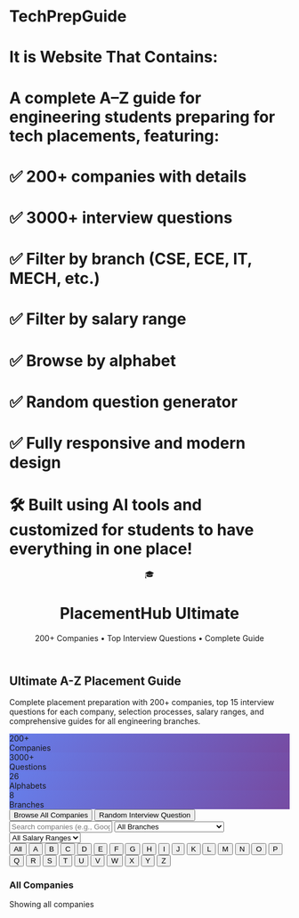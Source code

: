 # TechPrepGuide
# It is Website That Contains:
# A complete A–Z guide for engineering students preparing for tech placements, featuring:
# ✅ 200+ companies with details
# ✅ 3000+ interview questions
# ✅ Filter by branch (CSE, ECE, IT, MECH, etc.)
# ✅ Filter by salary range
# ✅ Browse by alphabet
# ✅ Random question generator
# ✅ Fully responsive and modern design

# 🛠️ Built using AI tools and customized for students to have everything in one place!

 <!DOCTYPE html>
 <html lang="en">
 <head>
 <meta charset="UTF-8">
 <meta name="viewport" content="width=device-width, initial-scale=1.0">
 <title>Ultimate Engineering Placement Hub - 200+ Companies A-Z</title>
 <script src="https://cdn.tailwindcss.com"></script>
 <style>
 .company-card {
 transition: all 0.3s ease;
 cursor: pointer;
 }
 .company-card:hover {
 transform: translateY(-4px);
 box-shadow: 0 10px 25px rgba(0,0,0,0.15);
 }
 .alphabet-btn.active {
 background-color: #3b82f6 !important;
 color: white !important;
 }
 .stats-card {
 background: linear-gradient(135deg, #667eea 0%, #764ba2 100%);
 }
 .modal {
 display: none;
 }
 .modal.active {
 display: flex;
 }
 .tab-content {
 display: none;
 }
 .tab-content.active {
 display: block;
}
 .tab-button.active {
 background-color: #3b82f6;
 color: white;
 border-bottom: 2px solid #3b82f6;
 }
 </style>
 </head>
 <body class="bg-gradient-to-br from-blue-50 to-indigo-100 min-h-screen">
 <!-- Header -->
 <header class="bg-white shadow-lg">
 <div class="container mx-auto px-6 py-4">
 <div class="flex items-center justify-between">
 <div class="flex items-center space-x-3">
 <div class="w-12 h-12 bg-gradient-to-r from-blue-600 to-purple-600 rounded-lg flex 
items-center justify-center">
 <span class="text-white font-bold text-xl">
 🎓
 </span>
 </div>
 <div>
 <h1 class="text-2xl font-bold text-gray-800">PlacementHub Ultimate</h1>
 <p class="text-sm text-gray-600">200+ Companies • Top Interview Questions • 
Complete Guide</p>
 </div>
 </div>
 </div>
 </div>
 </header>
 <!-- Hero Section -->
 <section class="py-16 px-6">
 <div class="container mx-auto text-center">
 <h2 class="text-4xl md:text-6xl font-bold text-gray-800 mb-6">
 Ultimate A-Z Placement Guide
 </h2>
 <p class="text-xl text-gray-600 mb-8 max-w-4xl mx-auto">
 Complete placement preparation with 200+ companies, top 15 interview questions for each 
company, 
selection processes, salary ranges, and comprehensive guides for all engineering 
branches.
 </p>
 <!-- Stats Cards -->
 <div class="grid grid-cols-2 md:grid-cols-4 gap-4 mb-8 max-w-4xl mx-auto">
 <div class="stats-card text-white p-4 rounded-lg">
 <div class="text-2xl font-bold">200+</div>
 <div class="text-sm opacity-90">Companies</div>
</div>
 <div class="stats-card text-white p-4 rounded-lg">
 <div class="text-2xl font-bold">3000+</div>
 <div class="text-sm opacity-90">Questions</div>
 </div>
 <div class="stats-card text-white p-4 rounded-lg">
 <div class="text-2xl font-bold">26</div>
 <div class="text-sm opacity-90">Alphabets</div>
 </div>
 <div class="stats-card text-white p-4 rounded-lg">
 <div class="text-2xl font-bold">8</div>
 <div class="text-sm opacity-90">Branches</div>
 </div>
 </div>
 <div class="flex flex-col sm:flex-row gap-4 justify-center">
 <button onclick="scrollToCompanies()" class="bg-blue-600 hover:bg-blue-700 text-white 
px-8 py-3 rounded-lg font-semibold transition-colors">
 Browse All Companies
 </button>
 <button onclick="showRandomQuestion()" class="bg-purple-600 hover:bg-purple-700 text
white px-8 py-3 rounded-lg font-semibold transition-colors">
 Random Interview Question
 </button>
 </div>
 </div>
 </section>
 <!-- Search Section -->
 <section class="px-6 mb-8">
 <div class="container mx-auto">
 <div class="bg-white rounded-xl shadow-lg p-6">
 <div class="grid grid-cols-1 md:grid-cols-3 gap-4">
 <input type="text" id="searchInput" placeholder="Search companies (e.g., Google, TCS, 
Microsoft...)" 
class="px-4 py-3 border border-gray-300 rounded-lg focus:outline-none focus:ring-2 
focus:ring-blue-500"
 oninput="filterCompanies()">
 <select id="branchFilter" class="px-4 py-3 border border-gray-300 rounded-lg 
focus:outline-none focus:ring-2 focus:ring-blue-500"
 onchange="filterCompanies()">
 <option value="">All Branches</option>
 <option value="CSE">Computer Science</option>
 <option value="ECE">Electronics & Communication</option>
 <option value="IT">Information Technology</option>
 <option value="MECH">Mechanical</option>
<option value="CIVIL">Civil</option>
 <option value="EEE">Electrical</option>
 <option value="CHEM">Chemical</option>
 <option value="AERO">Aerospace</option>
 </select>
 <select id="salaryFilter" class="px-4 py-3 border border-gray-300 rounded-lg 
focus:outline-none focus:ring-2 focus:ring-blue-500"
 onchange="filterCompanies()">
 <option value="">All Salary Ranges</option>
 <option value="0-5">₹0-5 LPA</option>
 <option value="5-10">₹5-10 LPA</option>
 <option value="10-20">₹10-20 LPA</option>
 <option value="20-50">₹20-50 LPA</option>
 <option value="50+">₹50+ LPA</option>
 </select>
 </div>
 </div>
 </div>
 </section>
 <!-- Alphabet Navigation -->
 <div class="sticky top-0 z-40 bg-white shadow-md py-4">
 <div class="container mx-auto px-6">
 <div class="flex flex-wrap justify-center gap-2">
 <button onclick="filterByAlphabet('all')" class="alphabet-btn bg-blue-600 text-white px-3 py
2 rounded font-medium text-sm hover:bg-blue-700">All</button>
 <button onclick="filterByAlphabet('A')" class="alphabet-btn bg-gray-200 text-gray-700 px-3 
py-2 rounded font-medium text-sm hover:bg-gray-300">A</button>
 <button onclick="filterByAlphabet('B')" class="alphabet-btn bg-gray-200 text-gray-700 px-3 
py-2 rounded font-medium text-sm hover:bg-gray-300">B</button>
 <button onclick="filterByAlphabet('C')" class="alphabet-btn bg-gray-200 text-gray-700 px-3 
py-2 rounded font-medium text-sm hover:bg-gray-300">C</button>
 <button onclick="filterByAlphabet('D')" class="alphabet-btn bg-gray-200 text-gray-700 px-3 
py-2 rounded font-medium text-sm hover:bg-gray-300">D</button>
 <button onclick="filterByAlphabet('E')" class="alphabet-btn bg-gray-200 text-gray-700 px-3 
py-2 rounded font-medium text-sm hover:bg-gray-300">E</button>
 <button onclick="filterByAlphabet('F')" class="alphabet-btn bg-gray-200 text-gray-700 px-3 
py-2 rounded font-medium text-sm hover:bg-gray-300">F</button>
 <button onclick="filterByAlphabet('G')" class="alphabet-btn bg-gray-200 text-gray-700 px-3 
py-2 rounded font-medium text-sm hover:bg-gray-300">G</button>
 <button onclick="filterByAlphabet('H')" class="alphabet-btn bg-gray-200 text-gray-700 px-3 
py-2 rounded font-medium text-sm hover:bg-gray-300">H</button>
 <button onclick="filterByAlphabet('I')" class="alphabet-btn bg-gray-200 text-gray-700 px-3 
py-2 rounded font-medium text-sm hover:bg-gray-300">I</button>
 <button onclick="filterByAlphabet('J')" class="alphabet-btn bg-gray-200 text-gray-700 px-3 
py-2 rounded font-medium text-sm hover:bg-gray-300">J</button>
<button onclick="filterByAlphabet('K')" class="alphabet-btn bg-gray-200 text-gray-700 px-3 
py-2 rounded font-medium text-sm hover:bg-gray-300">K</button>
 <button onclick="filterByAlphabet('L')" class="alphabet-btn bg-gray-200 text-gray-700 px-3 
py-2 rounded font-medium text-sm hover:bg-gray-300">L</button>
 <button onclick="filterByAlphabet('M')" class="alphabet-btn bg-gray-200 text-gray-700 px-3 
py-2 rounded font-medium text-sm hover:bg-gray-300">M</button>
 <button onclick="filterByAlphabet('N')" class="alphabet-btn bg-gray-200 text-gray-700 px-3 
py-2 rounded font-medium text-sm hover:bg-gray-300">N</button>
 <button onclick="filterByAlphabet('O')" class="alphabet-btn bg-gray-200 text-gray-700 px-3 
py-2 rounded font-medium text-sm hover:bg-gray-300">O</button>
 <button onclick="filterByAlphabet('P')" class="alphabet-btn bg-gray-200 text-gray-700 px-3 
py-2 rounded font-medium text-sm hover:bg-gray-300">P</button>
 <button onclick="filterByAlphabet('Q')" class="alphabet-btn bg-gray-200 text-gray-700 px-3 
py-2 rounded font-medium text-sm hover:bg-gray-300">Q</button>
 <button onclick="filterByAlphabet('R')" class="alphabet-btn bg-gray-200 text-gray-700 px-3 
py-2 rounded font-medium text-sm hover:bg-gray-300">R</button>
 <button onclick="filterByAlphabet('S')" class="alphabet-btn bg-gray-200 text-gray-700 px-3 
py-2 rounded font-medium text-sm hover:bg-gray-300">S</button>
 <button onclick="filterByAlphabet('T')" class="alphabet-btn bg-gray-200 text-gray-700 px-3 
py-2 rounded font-medium text-sm hover:bg-gray-300">T</button>
 <button onclick="filterByAlphabet('U')" class="alphabet-btn bg-gray-200 text-gray-700 px-3 
py-2 rounded font-medium text-sm hover:bg-gray-300">U</button>
 <button onclick="filterByAlphabet('V')" class="alphabet-btn bg-gray-200 text-gray-700 px-3 
py-2 rounded font-medium text-sm hover:bg-gray-300">V</button>
 <button onclick="filterByAlphabet('W')" class="alphabet-btn bg-gray-200 text-gray-700 px-3 
py-2 rounded font-medium text-sm hover:bg-gray-300">W</button>
 <button onclick="filterByAlphabet('X')" class="alphabet-btn bg-gray-200 text-gray-700 px-3 
py-2 rounded font-medium text-sm hover:bg-gray-300">X</button>
 <button onclick="filterByAlphabet('Y')" class="alphabet-btn bg-gray-200 text-gray-700 px-3 
py-2 rounded font-medium text-sm hover:bg-gray-300">Y</button>
 <button onclick="filterByAlphabet('Z')" class="alphabet-btn bg-gray-200 text-gray-700 px-3 
py-2 rounded font-medium text-sm hover:bg-gray-300">Z</button>
 </div>
 </div>
 </div>
 <!-- Companies Grid -->
 <section id="companies" class="px-6 mb-16">
 <div class="container mx-auto">
 <div class="flex justify-between items-center mb-8">
 <h3 class="text-3xl font-bold text-gray-800">All Companies</h3>
 <div class="text-gray-600" id="companyCount">Showing all companies</div>
 </div>
 <div id="companiesGrid" class="grid grid-cols-1 md:grid-cols-2 lg:grid-cols-3 xl:grid-cols-4 
gap-6">
 <!-- Companies will be populated by JavaScript -->
</div>
 </div>
 </section>
 <!-- Company Detail Modal -->
 <div id="companyModal" class="modal fixed inset-0 bg-black bg-opacity-50 z-50 items-center 
justify-center p-4">
 <div class="bg-white rounded-xl max-w-6xl w-full max-h-[90vh] overflow-y-auto">
 <div class="p-6 border-b border-gray-200">
 <div class="flex justify-between items-center">
 <h2 id="modalCompanyName" class="text-2xl font-bold text-gray-800"></h2>
 <button onclick="closeModal()" class="text-gray-500 hover:text-gray-700 text
2xl">&times;</button>
 </div>
 </div>
 <!-- Tab Navigation -->
 <div class="border-b border-gray-200">
 <nav class="flex space-x-8 px-6 overflow-x-auto">
 <button class="tab-button active py-4 px-2 border-b-2 border-transparent font-medium 
text-sm whitespace-nowrap" onclick="showTab('overview')">Overview</button>
 <button class="tab-button py-4 px-2 border-b-2 border-transparent font-medium text-sm 
whitespace-nowrap" onclick="showTab('questions')">Top 15 Questions</button>
 <button class="tab-button py-4 px-2 border-b-2 border-transparent font-medium text-sm 
whitespace-nowrap" onclick="showTab('process')">Selection Process</button>
 <button class="tab-button py-4 px-2 border-b-2 border-transparent font-medium text-sm 
whitespace-nowrap" onclick="showTab('salary')">Salary & Benefits</button>
 </nav>
 </div>
 <!-- Tab Content -->
 <div class="p-6">
 <div id="overview" class="tab-content active">
 <div id="companyOverview"></div>
 </div>
 <div id="questions" class="tab-content">
 <div id="companyQuestions"></div>
 </div>
 <div id="process" class="tab-content">
 <div id="companyProcess"></div>
 </div>
 <div id="salary" class="tab-content">
 <div id="companySalary"></div>
</div>
 </div>
 </div>
 </div>
 <!-- Random Question Modal -->
 <div id="randomQuestionModal" class="modal fixed inset-0 bg-black bg-opacity-50 z-50 items
center justify-center p-4">
 <div class="bg-white rounded-xl max-w-2xl w-full">
 <div class="p-6 border-b border-gray-200">
 <div class="flex justify-between items-center">
 <h2 class="text-2xl font-bold text-gray-800">Random Interview Question</h2>
 <button onclick="closeRandomModal()" class="text-gray-500 hover:text-gray-700 text
2xl">&times;</button>
 </div>
 </div>
 <div class="p-6">
 <div id="randomQuestionContent" class="text-center">
 <div class="text-lg font-semibold text-blue-600 mb-4" id="randomCompanyName"></div>
 <div class="text-xl text-gray-800 mb-6" id="randomQuestion"></div>
 <button onclick="showRandomQuestion()" class="bg-blue-600 hover:bg-blue-700 text
white px-6 py-2 rounded-lg">
 Get Another Question
 </button>
 </div>
 </div>
 </div>
 </div>
 <script>
 // Complete company database with all your requested companies
 const companies = [
 // A Companies
 { name: "Accenture", logo: "
 🏢
 ", salary: "₹4-12 LPA", branches: ["CSE", "IT", "ECE", "MECH"], 
category: "consulting", 
description: "Global professional services company", 
questions: ["Tell me about yourself", "Why Accenture?", "OOP concepts", "SDLC phases", 
"Database design", "Cloud computing", "Agile methodology", "Problem-solving approach", "Team 
collaboration", "Client handling", "Technical challenges", "Career goals", "Strengths/weaknesses", 
"Learning new tech", "Industry trends"] },
 { name: "Adobe", logo: "
 🎨
 ", salary: "₹15-45 LPA", branches: ["CSE", "IT", "ECE"], category: 
"product",
 description: "Creative software and digital marketing solutions",
 questions: ["Design Photoshop architecture", "Image compression algorithms", "Memory 
management", "Graphics data structures", "Performance optimization", "Collaborative editing", 
"Raster vs vector", "Undo/redo implementation", "UX design approach", "Large file processing", 
"Color theory", "Plugin architecture", "Real-time collaboration", "Cross-platform challenges", 
"Accessibility features"] },
 { name: "ADP", logo: "
 💼
 ", salary: "₹6-18 LPA", branches: ["CSE", "IT", "ECE"], category: 
"service",
 description: "HR management software and services",
 questions: ["Payroll systems", "HR system design", "Data privacy", "Compliance 
requirements", "Microservices", "Multi-tenant architecture", "Employee data security", "System 
reliability", "API design", "Time zone handling", "Cloud platforms", "Database optimization", "Audit 
trails", "Access control", "HR technology trends"] },
 { name: "Amdocs", logo: "
 📡
 ", salary: "₹5-15 LPA", branches: ["CSE", "IT", "ECE"], category: 
"service",
 description: "Telecom software and services",
 questions: ["Telecom billing", "Customer management", "OSS/BSS systems", "Real-time 
charging", "Network inventory", "Fraud detection", "Telecom analytics", "System scalability", "Telecom 
protocols", "Service orchestration", "Cloud-native apps", "Legacy integration", "Real-time processing", 
"Customer experience", "Digital transformation"] },
 { name: "AMD", logo: "
 🔴
 ", salary: "₹12-35 LPA", branches: ["ECE", "EEE", "CSE"], category: 
"core",
 description: "Semiconductor and processor company",
 questions: ["CPU/GPU architecture", "Performance optimization", "Semiconductor 
manufacturing", "VLSI design", "Parallel computing", "Cache hierarchies", "AI chip design", "Thermal 
management", "Computer architecture", "Memory controllers", "HDL languages", "Performance 
analysis", "Instruction set design", "Hardware-software optimization", "Processor trends"] },
 { name: "Amazon", logo: "
 📦
 ", salary: "₹10-35 LPA", branches: ["CSE", "IT", "ECE"], category: 
"product",
 description: "E-commerce and cloud computing giant",
 questions: ["Two Sum problem", "Recommendation system", "Leadership principles", 
"Distributed cache", "LRU cache implementation", "Order processing system", "Difficult decisions", 
"Search optimization", "CAP theorem", "Inventory management", "Distributed systems failure", "Merge 
sort", "Video streaming", "Fraud detection", "System monitoring"] },
 { name: "Ashok Leyland", logo: "
 🚛
 ", salary: "₹4-12 LPA", branches: ["MECH", "EEE", "ECE"], 
category: "automotive",
 description: "Commercial vehicle manufacturer",
 questions: ["Engine design", "Vehicle dynamics", "Electric vehicles", "Safety standards", 
"Supply chain", "Predictive maintenance", "Commercial vehicle design", "Fuel efficiency", "Automotive 
electronics", "Quality control", "CAD software", "Cost optimization", "Sustainability", "IoT in vehicles", 
"Autonomous vehicles"] },
 { name: "Atos", logo: "
 🔷
 ", salary: "₹5-14 LPA", branches: ["CSE", "IT", "ECE"], category: 
"consulting",
description: "IT services and consulting",
 questions: ["Digital transformation", "Cloud migration", "Cybersecurity", "System integration", 
"DevOps/CI-CD", "Data analytics", "Legacy modernization", "Compliance", "Project management", 
"Stakeholder management", "Enterprise architecture", "Performance optimization", "Change 
management", "AI solutions", "Enterprise trends"] },
 { name: "Atlassian", logo: "
 🔵
 ", salary: "₹12-40 LPA", branches: ["CSE", "IT", "ECE"], category: 
"product",
 description: "Developer and collaboration tools",
 questions: ["Jira system design", "Real-time collaboration", "Developer tools", "Scalability", 
"Code repositories", "Search functionality", "Plugin architecture", "Data consistency", "Notification 
system", "Access control", "API design", "Data migration", "File attachments", "Audit logging", "Cross
platform apps"] },
 { name: "ABB", logo: "
 ⚡
 ", salary: "₹6-20 LPA", branches: ["EEE", "ECE", "MECH"], category: 
"core",
 description: "Power and automation technology",
 questions: ["Power systems", "Industrial automation", "Robotics", "Motor drives", "Smart 
grids", "Predictive maintenance", "Power transmission", "Electrical safety", "PLC programming", 
"Energy efficiency", "Industrial protocols", "Thermal management", "Power quality", "IoT automation", 
"Electrification trends"] },
 // B Companies
 { name: "Bosch", logo: "
 ⚙
 ", salary: "₹6-18 LPA", branches: ["MECH", "ECE", "EEE", "CSE"], 
category: "core",
 description: "Engineering and technology company",
 questions: ["Automotive systems", "Embedded control", "Industry 4.0", "Sensor technology", 
"Safety systems", "Predictive maintenance", "Electric vehicles", "Manufacturing quality", "Control 
systems", "Production efficiency", "CAD simulation", "Engineering problem-solving", "Sustainability", 
"Team collaboration", "Automotive trends"] },
 { name: "BEL", logo: "
 🛡
 ", salary: "₹5-15 LPA", branches: ["ECE", "EEE", "CSE"], category: 
"core",
 description: "Defense electronics company",
 questions: ["Radar systems", "Electronic warfare", "Defense communication", "Embedded 
systems", "Satellite communication", "Secure protocols", "Aerospace electronics", "System reliability", 
"Microwave/RF", "EMC", "Real-time OS", "Defense testing", "Cybersecurity", "Fault tolerance", 
"Defense technology"] },
 { name: "BHEL", logo: "
 ⚡
 ", salary: "₹6-18 LPA", branches: ["MECH", "EEE", "ECE"], category: 
"core",
 description: "Heavy electrical equipment",
 questions: ["Power plant engineering", "Steam turbines", "Power transmission", "Boiler 
design", "Renewable energy", "Condition monitoring", "Heavy equipment", "Power system quality", 
"Control systems", "Plant efficiency", "Project management", "Environmental compliance", 
"Maintenance strategies", "Equipment testing", "Clean energy"] },
{ name: "Broadcom", logo: "
 📡
 ", salary: "₹15-40 LPA", branches: ["ECE", "EEE", "CSE"], 
category: "core",
 description: "Semiconductor solutions",
 questions: ["Semiconductor physics", "RF circuits", "Wireless protocols", "Analog IC design", 
"SoC architecture", "Power optimization", "High-speed design", "Signal integrity", "Networking tech", 
"Error correction", "FPGA/ASIC", "Design verification", "Thermal management", "EMI issues", "5G 
technology"] },
 { name: "Byju's", logo: "
 📚
 ", salary: "₹6-25 LPA", branches: ["CSE", "IT", "ECE"], category: 
"startup",
 description: "Educational technology platform",
 questions: ["Learning platform design", "Adaptive algorithms", "Video streaming", "User 
engagement", "Personalized recommendations", "Real-time collaboration", "Mobile app 
development", "Content security", "Assessment systems", "Offline sync", "Gamification", "App 
optimization", "Live classes", "Parental controls", "EdTech trends"] },
 { name: "BPCL", logo: "
 ⛽
 ", salary: "₹8-20 LPA", branches: ["CHEM", "MECH", "EEE"], 
category: "core",
 description: "Oil and gas company",
 questions: ["Refinery processes", "Petrochemical engineering", "Process optimization", 
"Safety systems", "Environmental compliance", "Quality control", "Pipeline systems", "Energy 
efficiency", "Automation", "Maintenance planning", "Process control", "Chemical reactions", 
"Distillation", "Catalysis", "Green energy"] },
 // C Companies
 { name: "Capgemini", logo: "
 💼
 ", salary: "₹4-12 LPA", branches: ["CSE", "IT", "ECE", "MECH"], 
category: "consulting",
 description: "Digital transformation consulting",
 questions: ["Digital transformation", "Client requirements", "Agile methodology", "Software 
quality", "Cloud computing", "Client situations", "Software engineering", "Database design", "Web 
technologies", "Enterprise security", "DevOps practices", "Project delivery", "Team collaboration", 
"Technology adaptation", "Industry trends"] },
 { name: "Cisco", logo: "
 🌐
 ", salary: "₹8-25 LPA", branches: ["CSE", "IT", "ECE"], category: 
"product",
 description: "Networking hardware and software",
 questions: ["Networking protocols", "Network architecture", "Routing/switching", "Network 
security", "Software-defined networking", "Network troubleshooting", "Cloud networking", 
"Performance optimization", "Wireless networking", "Network monitoring", "Network automation", 
"Scalability", "Quality of Service", "Remote access", "Networking trends"] },
 { name: "Cognizant", logo: "
 🔷
 ", salary: "₹4-10 LPA", branches: ["CSE", "IT", "ECE"], category: 
"service",
 description: "IT services and consulting",
 questions: ["OOP concepts", "Database design", "Testing methodologies", "Requirements 
gathering", "Web services", "Data migration", "Agile development", "Code quality", "Cloud platforms", 
"Performance optimization", "Version control", "Debugging", "Documentation", "Technology learning", 
"Digital transformation"] },
 { name: "CGI", logo: "
 🏢
 ", salary: "₹5-15 LPA", branches: ["CSE", "IT", "ECE"], category: 
"consulting",
 description: "IT and business consulting",
 questions: ["Business consulting", "IT strategy", "System integration", "Digital solutions", 
"Project management", "Client engagement", "Technology architecture", "Process improvement", 
"Change management", "Quality assurance", "Risk management", "Stakeholder communication", 
"Solution design", "Innovation", "Consulting trends"] },
 { name: "Citrix", logo: "
 ☁
 ", salary: "₹8-22 LPA", branches: ["CSE", "IT", "ECE"], category: 
"product",
 description: "Cloud computing and virtualization",
 questions: ["Virtualization technology", "Cloud architecture", "Remote access", "Application 
delivery", "Network security", "Performance monitoring", "Desktop virtualization", "Cloud migration", 
"System optimization", "User experience", "Infrastructure management", "Scalability", "Disaster 
recovery", "Automation", "Cloud trends"] },
 // D Companies
 { name: "Deloitte", logo: "
 🏛
 ", salary: "₹6-18 LPA", branches: ["CSE", "IT", "ECE", "MECH"], 
category: "consulting",
 description: "Professional services and consulting",
 questions: ["Business analysis", "Consulting scenarios", "Digital transformation", "Data 
analytics", "Change management", "Technology solutions", "Project management", "Stakeholder 
alignment", "Enterprise architecture", "Risk assessment", "Client communication", "Multiple priorities", 
"Ethics", "Client relationships", "Business trends"] },
 { name: "Dell", logo: "
 💻
 ", salary: "₹6-20 LPA", branches: ["CSE", "IT", "ECE", "MECH"], 
category: "product",
 description: "Computer technology company",
 questions: ["Hardware architecture", "System performance", "Supply chain", "Quality 
assurance", "Enterprise solutions", "Cloud infrastructure", "Technology distribution", "Cybersecurity", 
"Data center tech", "Customer support", "Virtualization", "Cost optimization", "Sustainability", "IoT 
solutions", "Edge computing"] },
 { name: "DE Shaw", logo: "
 📈
 ", salary: "₹25-80 LPA", branches: ["CSE", "IT", "ECE"], category: 
"finance",
 description: "Quantitative hedge fund",
 questions: ["Algorithmic trading", "Quantitative analysis", "Risk management", "Market 
microstructure", "Statistical modeling", "High-frequency trading", "Portfolio optimization", "Derivatives 
pricing", "Machine learning", "Data structures", "System latency", "Financial mathematics", 
"Backtesting", "Market data", "Quantitative research"] },
 { name: "Directi", logo: "
 🌐
 ", salary: "₹8-25 LPA", branches: ["CSE", "IT", "ECE"], category: 
"product",
 description: "Internet and technology products",
 questions: ["Web technologies", "Scalable systems", "Database optimization", "API design", 
"System architecture", "Performance tuning", "Cloud computing", "Security", "User experience", 
"Product development", "Agile methodology", "Code quality", "Testing", "Innovation", "Tech trends"] },
 { name: "Dr. Reddy's", logo: "
 💊
 ", salary: "₹5-15 LPA", branches: ["CHEM", "MECH", "EEE"], 
category: "pharma",
 description: "Pharmaceutical company",
 questions: ["Drug development", "Process chemistry", "Quality control", "Regulatory 
compliance", "Manufacturing processes", "Analytical methods", "Process optimization", "Good 
manufacturing practices", "Validation", "Documentation", "Safety protocols", "Environmental 
compliance", "Cost reduction", "Innovation", "Pharma trends"] },
 { name: "DRDO", logo: "
 🛡
 ", salary: "₹6-18 LPA", branches: ["ECE", "EEE", "MECH", "AERO"], 
category: "core",
 description: "Defense research organization",
 questions: ["Defense technology", "Research methodology", "System design", "Testing 
protocols", "Project management", "Innovation", "Technical documentation", "Quality assurance", 
"Safety standards", "Collaboration", "Problem-solving", "Technology transfer", "Strategic thinking", 
"Leadership", "Defense trends"] },
 // E Companies
 { name: "Ericsson", logo: "
 📡
 ", salary: "₹8-22 LPA", branches: ["ECE", "EEE", "CSE"], 
category: "core",
 description: "Telecommunications equipment",
 questions: ["5G technology", "Network architecture", "Network virtualization", "Wireless 
communication", "Software-defined networking", "Network optimization", "IoT deployment", "Network 
security", "Signal processing", "Edge computing", "Telecom protocols", "Network planning", "Quality of 
service", "Network maintenance", "Telecom trends"] },
 { name: "Eaton", logo: "
 ⚡
 ", salary: "₹6-18 LPA", branches: ["EEE", "MECH", "ECE"], category: 
"core",
 description: "Power management company",
 questions: ["Power systems", "Electrical distribution", "Motor control", "Power quality", 
"Energy efficiency", "Industrial automation", "Power electronics", "Grid solutions", "Renewable 
integration", "Safety systems", "Maintenance", "System design", "Standards compliance", 
"Innovation", "Power trends"] },
 { name: "EPAM", logo: "
 💻
 ", salary: "₹8-25 LPA", branches: ["CSE", "IT", "ECE"], category: 
"service",
 description: "Software engineering services",
 questions: ["Software development", "Agile practices", "System architecture", "Code quality", 
"Testing strategies", "Client collaboration", "Technology stack", "Performance optimization", "DevOps", 
"Cloud solutions", "Database design", "API development", "Security", "Innovation", "Software trends"] 
},
// F Companies
 { name: "Facebook (Meta)", logo: "
 📘
 ", salary: "₹20-60 LPA", branches: ["CSE", "IT", "ECE"], 
category: "product",
 description: "Social media and technology",
 questions: ["News feed algorithm", "Distributed hash table", "Social platform architecture", 
"Billions of interactions", "Real-time messaging", "Friend suggestions", "Content moderation", 
"Privacy/security", "Photo/video storage", "Trending topics", "Notification system", "ML 
personalization", "Content delivery", "Live streaming", "Fake news detection"] },
 { name: "FactSet", logo: "
 📊
 ", salary: "₹8-25 LPA", branches: ["CSE", "IT", "ECE"], category: 
"finance",
 description: "Financial data and analytics",
 questions: ["Financial data systems", "Real-time analytics", "Portfolio management", "Market 
data processing", "Risk analytics", "Performance measurement", "Data visualization", "API design", 
"Database optimization", "System reliability", "Financial modeling", "Compliance", "User experience", 
"Innovation", "Fintech trends"] },
 { name: "Ford", logo: "
 🚗
 ", salary: "₹6-20 LPA", branches: ["MECH", "EEE", "ECE"], category: 
"automotive",
 description: "Automotive manufacturer",
 questions: ["Vehicle engineering", "Automotive systems", "Electric vehicles", "Autonomous 
driving", "Manufacturing processes", "Quality control", "Supply chain", "Safety systems", "Emissions 
control", "Cost optimization", "Innovation", "Sustainability", "Connected vehicles", "Mobility solutions", 
"Auto trends"] },
 { name: "Freshworks", logo: "
 🌱
 ", salary: "₹8-25 LPA", branches: ["CSE", "IT", "ECE"], 
category: "product",
 description: "Customer experience software",
 questions: ["CRM system design", "Real-time messaging", "SaaS applications", "Multi
tenancy", "Email automation", "Support ticketing", "Scalable web apps", "Data security", 
"Analytics/reporting", "Third-party APIs", "Microservices", "Database optimization", "Authentication", 
"Real-time notifications", "Customer experience trends"] },
 { name: "Flipkart", logo: "
 🛒
 ", salary: "₹8-30 LPA", branches: ["CSE", "IT", "ECE"], category: 
"product",
 description: "E-commerce platform",
 questions: ["Product catalog", "Concurrent users", "Recommendation system", "Data 
consistency", "Inventory management", "Search functionality", "Payment processing", "Cart recovery", 
"Order tracking", "Fraud detection", "A/B testing", "Database queries", "Notifications", "Traffic spikes", 
"Microservices"] },
 // G Companies
 { name: "Google", logo: "
 🔍
 ", salary: "₹15-45 LPA", branches: ["CSE", "IT", "ECE"], category: 
"product",
 description: "Search and cloud computing",
questions: ["Search indexing", "LRU cache", "YouTube streaming", "PageRank algorithm", 
"Distributed storage", "Billions of queries", "Autocomplete", "Maps routing", "Click fraud", "Drive 
storage", "Collaborative editing", "Data consistency", "Web crawler", "Spam detection", "ML model 
serving"] },
 { name: "Goldman Sachs", logo: "
 🏦
 ", salary: "₹15-50 LPA", branches: ["CSE", "IT", "ECE"], 
category: "finance",
 description: "Investment banking",
 questions: ["Trading systems", "High-frequency trading", "Risk management", "Real-time 
data", "Algorithmic trading", "Fraud detection", "Regulatory compliance", "Low-latency systems", 
"Derivatives systems", "Portfolio management", "Distributed systems", "Investment analytics", 
"Financial security", "Disaster recovery", "Fintech trends"] },
 { name: "GE", logo: "
 ⚡
 ", salary: "₹6-20 LPA", branches: ["EEE", "MECH", "ECE"], category: 
"core",
 description: "Industrial conglomerate",
 questions: ["Industrial systems", "Power generation", "Aviation technology", "Healthcare 
equipment", "Digital industrial", "Predictive analytics", "IoT solutions", "Manufacturing", "Quality 
systems", "Safety protocols", "Innovation", "Sustainability", "Digital transformation", "Operational 
excellence", "Industrial trends"] },
 { name: "Godrej", logo: "
 🏢
 ", salary: "₹5-15 LPA", branches: ["MECH", "CHEM", "EEE"], 
category: "core",
 description: "Consumer goods and industrial",
 questions: ["Manufacturing processes", "Product development", "Quality control", "Supply 
chain", "Process optimization", "Safety systems", "Environmental compliance", "Cost management", 
"Innovation", "Sustainability", "Automation", "Maintenance", "Project management", "Team 
leadership", "Industry trends"] },
 // H Companies
 { name: "HCL Technologies", logo: "
 💻
 ", salary: "₹3.5-8 LPA", branches: ["CSE", "IT", "ECE"], 
category: "service",
 description: "IT services company",
 questions: ["SDLC phases", "Database design", "OOP concepts", "Software testing", "Web 
services", "Version control", "Agile development", "Debugging", "Cloud platforms", "Performance 
optimization", "Front-end tech", "Client communication", "Documentation", "Technology learning", 
"Digital transformation"] },
 { name: "HP", logo: "
 🖨
 ", salary: "₹5-18 LPA", branches: ["CSE", "IT", "ECE", "MECH"], 
category: "product",
 description: "Technology company",
 questions: ["Hardware design", "System architecture", "Manufacturing", "Quality assurance", 
"Supply chain", "Product development", "Customer support", "Technology innovation", "Cost 
optimization", "Sustainability", "Global operations", "Market analysis", "Competitive strategy", "Digital 
transformation", "Tech trends"] },
{ name: "Honeywell", logo: "
 🏭
 ", salary: "₹6-20 LPA", branches: ["EEE", "MECH", "ECE"], 
category: "core",
 description: "Industrial technology",
 questions: ["Industrial automation", "Control systems", "Safety systems", "Process 
optimization", "IoT solutions", "Building automation", "Aerospace systems", "Manufacturing", "Quality 
control", "Predictive maintenance", "System integration", "Standards compliance", "Innovation", 
"Sustainability", "Industrial trends"] },
 { name: "HSBC", logo: "
 🏦
 ", salary: "₹8-25 LPA", branches: ["CSE", "IT", "ECE"], category: 
"finance",
 description: "Banking and financial services",
 questions: ["Banking systems", "Financial technology", "Risk management", "Regulatory 
compliance", "Digital banking", "Payment systems", "Data security", "Customer experience", 
"Analytics", "Cloud computing", "API development", "System integration", "Innovation", "Fintech", 
"Banking trends"] },
 // I Companies
 { name: "IBM", logo: "
 🔵
 ", salary: "₹6-20 LPA", branches: ["CSE", "IT", "ECE"], category: 
"product",
 description: "Technology and consulting",
 questions: ["Watson AI", "Cloud platform", "Blockchain", "Enterprise software", "Hybrid 
cloud", "Machine learning", "Legacy modernization", "Enterprise security", "Database systems", 
"Distributed computing", "DevOps", "Client consulting", "Data analytics", "Large-scale processing", 
"Quantum computing"] },
 { name: "Infosys", logo: "
 🔷
 ", salary: "₹3.5-8 LPA", branches: ["CSE", "IT", "ECE"], category: 
"service",
 description: "IT services company",
 questions: ["Software engineering", "Web applications", "Database normalization", "Testing 
strategies", "Microservices", "Data security", "Project management", "Code quality", "Cloud 
technologies", "Performance optimization", "Agile methodologies", "Client communication", "CI/CD", 
"Digital transformation", "Technology trends"] },
 { name: "Intel", logo: "
 🔷
 ", salary: "₹10-30 LPA", branches: ["ECE", "EEE", "CSE"], category: 
"core",
 description: "Semiconductor company",
 questions: ["CPU architecture", "Processor optimization", "Semiconductor manufacturing", 
"VLSI design", "Parallel processing", "Memory hierarchy", "Chip design", "Power efficiency", 
"Computer architecture", "Cache optimization", "HDL languages", "Performance analysis", "Thermal 
management", "Hardware-software co-design", "Processor trends"] },
 { name: "InMobi", logo: "
 📱
 ", salary: "₹8-25 LPA", branches: ["CSE", "IT", "ECE"], category: 
"product",
 description: "Mobile advertising platform",
 questions: ["Mobile advertising", "Real-time bidding", "Data analytics", "Machine learning", 
"Scalable systems", "Mobile SDKs", "Performance optimization", "User targeting", "Ad serving", 
"Revenue optimization", "A/B testing", "Data processing", "Mobile trends", "Privacy compliance", 
"AdTech innovation"] },
 { name: "ISRO", logo: "
 🚀
 ", salary: "₹6-18 LPA", branches: ["AERO", "ECE", "MECH", "EEE"], 
category: "core",
 description: "Space research organization",
 questions: ["Satellite technology", "Space missions", "Rocket propulsion", "Orbital 
mechanics", "Space communication", "Navigation systems", "Remote sensing", "Mission planning", 
"System reliability", "Quality assurance", "Testing protocols", "Innovation", "Research methodology", 
"Project management", "Space trends"] },
 // J Companies
 { name: "Jio Platforms", logo: "
 📱
 ", salary: "₹6-20 LPA", branches: ["ECE", "EEE", "CSE"], 
category: "telecom",
 description: "Telecommunications company",
 questions: ["4G/5G networks", "Telecom billing", "Network optimization", "Wireless 
communication", "VoLTE", "Capacity planning", "Infrastructure deployment", "Network security", "Fiber 
optics", "IoT solutions", "Network monitoring", "Customer experience", "Quality of service", "Network 
troubleshooting", "Telecom trends"] },
 { name: "JP Morgan", logo: "
 🏛
 ", salary: "₹12-40 LPA", branches: ["CSE", "IT", "ECE"], 
category: "finance",
 description: "Investment banking",
 questions: ["Investment banking", "Risk management", "Financial derivatives", "High
frequency data", "Algorithmic trading", "Compliance reporting", "Payment systems", "Data security", 
"Credit risk", "Portfolio analytics", "Distributed computing", "Market data", "Disaster recovery", "AML 
systems", "Digital banking"] },
 { name: "Juniper", logo: "
 🌐
 ", salary: "₹8-25 LPA", branches: ["CSE", "IT", "ECE"], category: 
"product",
 description: "Networking equipment",
 questions: ["Network routing", "Switching technology", "Network security", "SDN", "Network 
protocols", "Performance optimization", "Cloud networking", "Network automation", "Quality of 
service", "Network monitoring", "Scalability", "Troubleshooting", "Innovation", "Network trends", 
"Enterprise networking"] },
 // K Companies
 { name: "KPIT", logo: "
 🚗
 ", salary: "₹4-15 LPA", branches: ["CSE", "IT", "ECE", "MECH"], 
category: "automotive",
 description: "Automotive technology",
 questions: ["Automotive software", "Embedded systems", "Connected vehicles", 
"Autonomous driving", "Electric vehicles", "Vehicle diagnostics", "Automotive testing", "Safety 
systems", "In-vehicle networking", "Software integration", "Automotive standards", "Innovation", 
"Quality assurance", "Automotive trends", "Mobility solutions"] },
 { name: "KPMG", logo: "
 🏢
 ", salary: "₹6-18 LPA", branches: ["CSE", "IT", "ECE"], category: 
"consulting",
 description: "Professional services",
 questions: ["Business consulting", "Digital transformation", "Process improvement", "Risk 
management", "Technology strategy", "Data analytics", "Change management", "Project 
management", "Client engagement", "Solution design", "Quality assurance", "Innovation", "Industry 
knowledge", "Leadership", "Consulting trends"] },
 // L Companies
 { name: "L&T", logo: "
 🏗
 ", salary: "₹5-15 LPA", branches: ["CIVIL", "MECH", "EEE", "ECE"], 
category: "core",
 description: "Engineering and construction",
 questions: ["Project management", "Structural design", "Heavy engineering", "Quality 
control", "Infrastructure development", "Safety management", "Project execution", "Cost optimization", 
"Power systems", "Manufacturing automation", "CAD software", "Environmental compliance", "Supply 
chain", "Digital transformation", "Smart infrastructure"] },
 { name: "LTI Mindtree", logo: "
 🌳
 ", salary: "₹4-12 LPA", branches: ["CSE", "IT", "ECE"], 
category: "service",
 description: "Digital solutions company",
 questions: ["Enterprise applications", "Digital transformation", "Cloud migration", "Data 
analytics", "Customer experience", "DevOps/CI-CD", "Legacy modernization", "Cybersecurity", 
"AI/automation", "Microservices", "Agile/lean", "Client engagement", "Quality assurance", "Multi
cloud", "Enterprise innovation"] },
 { name: "LinkedIn", logo: "
 💼
 ", salary: "₹15-45 LPA", branches: ["CSE", "IT", "ECE"], category: 
"product",
 description: "Professional networking platform",
 questions: ["Social networking", "Recommendation systems", "Data processing", "Search 
algorithms", "Real-time messaging", "Content delivery", "Machine learning", "A/B testing", "System 
scalability", "Data analytics", "User engagement", "Privacy/security", "Mobile optimization", 
"Innovation", "Professional networking trends"] },
 // M Companies
 { name: "Microsoft", logo: "
 🪟
 ", salary: "₹12-40 LPA", branches: ["CSE", "IT", "ECE"], category: 
"product",
 description: "Technology company",
 questions: ["Operating systems", "Cloud computing", "Distributed systems", "Software 
architecture", "Azure platform", "Machine learning", "Database systems", "Security", "DevOps", "API 
design", "Performance optimization", "System design", "Innovation", "User experience", "Technology 
trends"] },
 { name: "Mahindra", logo: "
 🚗
 ", salary: "₹5-18 LPA", branches: ["MECH", "EEE", "ECE"], 
category: "automotive",
 description: "Automotive and aerospace",
 questions: ["Vehicle engineering", "Manufacturing", "Electric vehicles", "Automotive systems", 
"Quality control", "Supply chain", "Cost optimization", "Safety systems", "Innovation", "Sustainability", 
"Process improvement", "Project management", "Technology integration", "Market analysis", 
"Automotive trends"] },
 { name: "Maruti Suzuki", logo: "
 🚙
 ", salary: "₹5-15 LPA", branches: ["MECH", "EEE", "ECE"], 
category: "automotive",
 description: "Automotive manufacturer",
 questions: ["Automotive manufacturing", "Production systems", "Quality management", 
"Supply chain", "Process optimization", "Safety protocols", "Cost reduction", "Innovation", "Lean 
manufacturing", "Automation", "Environmental compliance", "Continuous improvement", "Team 
management", "Problem-solving", "Auto industry trends"] },
 { name: "Mindtree", logo: "
 🌲
 ", salary: "₹4-12 LPA", branches: ["CSE", "IT", "ECE"], category: 
"service",
 description: "Digital transformation company",
 questions: ["Digital solutions", "Cloud services", "Data analytics", "Customer experience", 
"Agile delivery", "Technology consulting", "Innovation", "Quality engineering", "DevOps", 
"Automation", "Enterprise solutions", "Client collaboration", "Emerging technologies", "Digital 
strategy", "Transformation trends"] },
 { name: "Morgan Stanley", logo: "
 🏦
 ", salary: "₹15-50 LPA", branches: ["CSE", "IT", "ECE"], 
category: "finance",
 description: "Investment banking",
 questions: ["Financial systems", "Trading platforms", "Risk management", "Portfolio 
management", "Market data", "Algorithmic trading", "Regulatory compliance", "Data analytics", 
"System reliability", "Performance optimization", "Security", "Innovation", "Client solutions", 
"Technology strategy", "Financial trends"] },
 // N Companies
 { name: "NetApp", logo: "
 💾
 ", salary: "₹8-25 LPA", branches: ["CSE", "IT", "ECE"], category: 
"product",
 description: "Data management company",
 questions: ["Storage systems", "Data management", "Cloud storage", "Backup solutions", 
"Data protection", "Storage optimization", "Virtualization", "System performance", "Data analytics", 
"Hybrid cloud", "Storage architecture", "Disaster recovery", "Innovation", "Customer solutions", 
"Storage trends"] },
 { name: "Nokia", logo: "
 📱
 ", salary: "₹6-20 LPA", branches: ["ECE", "EEE", "CSE"], category: 
"core",
 description: "Telecommunications equipment",
 questions: ["5G technology", "Network infrastructure", "Wireless communication", "Network 
optimization", "Telecom protocols", "System design", "Performance analysis", "Innovation", "Quality 
assurance", "Customer solutions", "Technology trends", "Global markets", "Sustainability", "Digital 
transformation", "Telecom evolution"] },
 { name: "Nvidia", logo: "
 🎮
 ", salary: "₹15-45 LPA", branches: ["ECE", "EEE", "CSE"], category: 
"core",
description: "Graphics and AI computing",
 questions: ["GPU architecture", "Parallel computing", "AI/ML acceleration", "Graphics 
processing", "CUDA programming", "Deep learning", "Computer vision", "High-performance 
computing", "System optimization", "Hardware design", "Software development", "Innovation", 
"Performance analysis", "Emerging technologies", "AI trends"] },
 { name: "NTT Data", logo: "
 🌐
 ", salary: "₹5-15 LPA", branches: ["CSE", "IT", "ECE"], category: 
"service",
 description: "IT services company",
 questions: ["Enterprise solutions", "Digital transformation", "Cloud services", "System 
integration", "Application development", "Data analytics", "Cybersecurity", "Quality assurance", 
"Project management", "Client engagement", "Innovation", "Agile delivery", "Technology consulting", 
"Global delivery", "IT trends"] },
 // O Companies
 { name: "Oracle", logo: "
 🔴
 ", salary: "₹8-25 LPA", branches: ["CSE", "IT", "ECE"], category: 
"product",
 description: "Database and cloud computing",
 questions: ["Database systems", "Cloud computing", "Enterprise applications", "System 
architecture", "Performance tuning", "Data management", "Security", "Integration", "Scalability", 
"Innovation", "Customer solutions", "Technology strategy", "Digital transformation", "Emerging 
technologies", "Enterprise trends"] },
 { name: "Optum", logo: "
 🏥
 ", salary: "₹6-20 LPA", branches: ["CSE", "IT", "ECE"], category: 
"healthcare",
 description: "Healthcare technology",
 questions: ["Healthcare systems", "Data analytics", "Population health", "Clinical workflows", 
"Healthcare compliance", "System integration", "Innovation", "Quality improvement", "Patient 
experience", "Technology solutions", "Healthcare trends", "Digital health", "Interoperability", "Security", 
"Healthcare transformation"] },
 { name: "Ola", logo: "
 🚗
 ", salary: "₹6-25 LPA", branches: ["CSE", "IT", "ECE"], category: 
"startup",
 description: "Mobility and electric vehicles",
 questions: ["Ride-sharing platform", "Real-time matching", "Location services", "Payment 
systems", "Electric vehicles", "Fleet management", "Data analytics", "Machine learning", "Mobile 
applications", "Scalability", "User experience", "Innovation", "Sustainability", "Mobility solutions", 
"Transportation trends"] },
 { name: "ONGC", logo: "
 ⛽
 ", salary: "₹8-20 LPA", branches: ["MECH", "CHEM", "EEE", 
"CIVIL"], category: "core",
 description: "Oil and gas exploration",
 questions: ["Petroleum engineering", "Drilling technology", "Production systems", "Reservoir 
engineering", "Process optimization", "Safety systems", "Environmental compliance", "Project 
management", "Quality control", "Innovation", "Sustainability", "Cost optimization", "Technology 
integration", "Industry trends", "Energy transition"] },
// P Companies
 { name: "Paytm", logo: "
 💳
 ", salary: "₹6-25 LPA", branches: ["CSE", "IT", "ECE"], category: 
"fintech",
 description: "Digital payments platform",
 questions: ["Payment systems", "Digital wallet", "Financial services", "Security", "Fraud 
detection", "Scalability", "Mobile applications", "Data analytics", "Machine learning", "Compliance", 
"User experience", "Innovation", "Fintech trends", "Digital transformation", "Financial inclusion"] },
 { name: "PayPal", logo: "
 💰
 ", salary: "₹12-35 LPA", branches: ["CSE", "IT", "ECE"], category: 
"fintech",
 description: "Online payments system",
 questions: ["Payment processing", "Financial technology", "Security systems", "Fraud 
prevention", "Global payments", "Compliance", "Data analytics", "Machine learning", "System 
scalability", "User experience", "Innovation", "Risk management", "Digital payments", "Fintech 
evolution", "Financial services"] },
 { name: "Philips", logo: "
 💡
 ", salary: "₹6-20 LPA", branches: ["EEE", "ECE", "MECH"], 
category: "healthcare",
 description: "Healthcare technology",
 questions: ["Medical devices", "Healthcare technology", "Innovation", "Quality systems", 
"Regulatory compliance", "Patient safety", "System design", "Manufacturing", "Research & 
development", "Clinical applications", "Digital health", "Sustainability", "Global markets", "Healthcare 
trends", "Technology integration"] },
 { name: "Publicis Sapient", logo: "
 🎯
 ", salary: "₹6-20 LPA", branches: ["CSE", "IT", "ECE"], 
category: "consulting",
 description: "Digital transformation",
 questions: ["Digital transformation", "Customer experience", "Technology consulting", "Agile 
delivery", "Innovation", "Data analytics", "Cloud solutions", "Mobile applications", "E-commerce", 
"Digital strategy", "Client engagement", "Quality engineering", "Emerging technologies", "Digital 
trends", "Business transformation"] },
 // Q Companies
 { name: "Qualcomm", logo: "
 📱
 ", salary: "₹10-30 LPA", branches: ["ECE", "EEE", "CSE"], 
category: "core",
 description: "Wireless technology",
 questions: ["Wireless communication", "5G technology", "Semiconductor design", "Mobile 
processors", "RF systems", "Signal processing", "System architecture", "Performance optimization", 
"Innovation", "Standards development", "Quality assurance", "Technology trends", "Mobile evolution", 
"Connectivity solutions", "Emerging technologies"] },
 { name: "QuEST Global", logo: "
 🔬
 ", salary: "₹5-18 LPA", branches: ["MECH", "AERO", "EEE", 
"ECE"], category: "engineering",
 description: "Engineering services",
 questions: ["Product engineering", "Design services", "Manufacturing support", "Quality 
systems", "Innovation", "Technology solutions", "Project management", "Client collaboration", 
"Engineering processes", "Cost optimization", "Sustainability", "Digital transformation", "Industry 
expertise", "Global delivery", "Engineering trends"] },
 // R Companies
 { name: "Reliance", logo: "
 🏭
 ", salary: "₹6-20 LPA", branches: ["CHEM", "MECH", "EEE", 
"ECE"], category: "core",
 description: "Conglomerate company",
 questions: ["Petrochemicals", "Refinery operations", "Process engineering", "Safety 
systems", "Quality control", "Project management", "Innovation", "Sustainability", "Cost optimization", 
"Technology integration", "Manufacturing excellence", "Supply chain", "Environmental compliance", 
"Digital transformation", "Industry leadership"] },
 { name: "Razorpay", logo: "
 💎
 ", salary: "₹8-30 LPA", branches: ["CSE", "IT", "ECE"], category: 
"fintech",
 description: "Payment gateway",
 questions: ["Payment processing", "Fintech solutions", "API development", "Security 
systems", "Fraud detection", "Scalability", "Database design", "System architecture", "Performance 
optimization", "Compliance", "Innovation", "User experience", "Financial services", "Digital payments", 
"Fintech trends"] },
 { name: "Red Hat", logo: "
 🎩
 ", salary: "₹8-25 LPA", branches: ["CSE", "IT", "ECE"], category: 
"product",
 description: "Open source solutions",
 questions: ["Linux systems", "Open source", "Cloud computing", "Container technology", 
"DevOps", "System administration", "Automation", "Security", "Performance tuning", "Innovation", 
"Community collaboration", "Enterprise solutions", "Technology trends", "Digital transformation", 
"Open source evolution"] },
 // S Companies
 { name: "Samsung R&D", logo: "
 📱
 ", salary: "₹8-25 LPA", branches: ["ECE", "EEE", "CSE"], 
category: "product",
 description: "Technology research",
 questions: ["Mobile technology", "Semiconductor design", "Consumer electronics", 
"Innovation", "Research & development", "Product design", "Manufacturing", "Quality systems", 
"Technology trends", "Global markets", "Sustainability", "User experience", "Emerging technologies", 
"Digital transformation", "Technology leadership"] },
 { name: "SAP Labs", logo: "
 💼
 ", salary: "₹8-25 LPA", branches: ["CSE", "IT", "ECE"], category: 
"product",
 description: "Enterprise software",
 questions: ["Enterprise applications", "Business processes", "Database systems", "Cloud 
computing", "Analytics", "Innovation", "System integration", "Performance optimization", "User 
experience", "Quality assurance", "Technology strategy", "Digital transformation", "Enterprise trends", 
"Business solutions", "Software development"] },
{ name: "Siemens", logo: "
 ⚙
 ", salary: "₹6-20 LPA", branches: ["EEE", "MECH", "ECE"], 
category: "core",
 description: "Industrial technology",
 questions: ["Industrial automation", "Power systems", "Manufacturing", "Digital factory", "IoT 
solutions", "Innovation", "Quality systems", "Safety protocols", "Sustainability", "Technology 
integration", "Process optimization", "Global markets", "Digital transformation", "Industry 4.0", 
"Engineering excellence"] },
 { name: "Synopsys", logo: "
 🔧
 ", salary: "₹8-25 LPA", branches: ["ECE", "EEE", "CSE"], 
category: "product",
 description: "Electronic design automation",
 questions: ["EDA tools", "Semiconductor design", "VLSI", "System design", "Verification", 
"Innovation", "Software development", "Performance optimization", "Quality assurance", "Customer 
solutions", "Technology trends", "Design automation", "Chip design", "Electronic systems", 
"Technology evolution"] },
 { name: "Salesforce", logo: "
 ☁
 ", salary: "₹8-30 LPA", branches: ["CSE", "IT", "ECE"], category: 
"product",
 description: "CRM and cloud computing",
 questions: ["CRM systems", "Cloud computing", "SaaS applications", "Customer 
experience", "Automation", "Integration", "Data analytics", "Innovation", "Scalability", "Security", "User 
experience", "Platform development", "Digital transformation", "Business solutions", "Cloud trends"] },
 { name: "Swiggy", logo: "
 🍔
 ", salary: "₹6-25 LPA", branches: ["CSE", "IT", "ECE"], category: 
"startup",
 description: "Food delivery platform",
 questions: ["Food delivery", "Real-time tracking", "Location services", "Payment systems", 
"Machine learning", "Data analytics", "Mobile applications", "Scalability", "User experience", 
"Operations optimization", "Innovation", "Growth strategies", "Technology solutions", "Market 
expansion", "Platform evolution"] },
 // T Companies
 { name: "TCS", logo: "
 🔷
 ", salary: "₹3.5-8 LPA", branches: ["CSE", "IT", "ECE", "MECH"], 
category: "service",
 description: "IT services company",
 questions: ["Software development", "System design", "Database management", "Testing 
methodologies", "Project management", "Client communication", "Quality assurance", "Technology 
trends", "Innovation", "Digital transformation", "Agile practices", "Problem-solving", "Team 
collaboration", "Continuous learning", "Industry knowledge"] },
 { name: "Tata Motors", logo: "
 🚗
 ", salary: "₹5-15 LPA", branches: ["MECH", "EEE", "ECE"], 
category: "automotive",
 description: "Automotive manufacturer",
 questions: ["Vehicle engineering", "Manufacturing processes", "Quality control", "Electric 
vehicles", "Automotive systems", "Safety standards", "Cost optimization", "Innovation", 
"Sustainability", "Supply chain", "Process improvement", "Technology integration", "Market analysis", 
"Product development", "Automotive trends"] },
 { name: "Tech Mahindra", logo: "
 🌐
 ", salary: "₹4-12 LPA", branches: ["CSE", "IT", "ECE"], 
category: "service",
 description: "IT services company",
 questions: ["Digital transformation", "Technology solutions", "Client engagement", 
"Innovation", "Quality delivery", "Agile practices", "Cloud services", "Data analytics", "Cybersecurity", 
"Automation", "Enterprise solutions", "Global delivery", "Emerging technologies", "Business 
consulting", "Technology trends"] },
 { name: "Texas Instruments", logo: "
 🔧
 ", salary: "₹8-25 LPA", branches: ["ECE", "EEE", 
"CSE"], category: "core",
 description: "Semiconductor company",
 questions: ["Analog circuits", "Embedded systems", "Semiconductor design", "Signal 
processing", "Power management", "Innovation", "Product development", "Quality systems", 
"Customer solutions", "Technology trends", "Manufacturing", "Testing", "Applications engineering", 
"Market analysis", "Technology evolution"] },
 { name: "ThoughtWorks", logo: "
 💭
 ", salary: "₹8-25 LPA", branches: ["CSE", "IT", "ECE"], 
category: "consulting",
 description: "Software consultancy",
 questions: ["Software craftsmanship", "Agile practices", "Technology consulting", 
"Innovation", "Quality engineering", "Client collaboration", "Continuous delivery", "Test-driven 
development", "Refactoring", "Design patterns", "Architecture", "Team dynamics", "Social impact", 
"Technology trends", "Software excellence"] },
 // U Companies
 { name: "UST Global", logo: "
 🌐
 ", salary: "₹5-15 LPA", branches: ["CSE", "IT", "ECE"], 
category: "service",
 description: "Digital transformation",
 questions: ["Digital solutions", "Technology consulting", "Cloud services", "Data analytics", 
"Innovation", "Quality engineering", "Agile delivery", "Client engagement", "Emerging technologies", 
"Business transformation", "Global delivery", "Automation", "Cybersecurity", "Enterprise solutions", 
"Technology trends"] },
 { name: "Unisys", logo: "
 💻
 ", salary: "₹5-15 LPA", branches: ["CSE", "IT", "ECE"], category: 
"service",
 description: "IT services company",
 questions: ["Enterprise solutions", "System integration", "Cloud computing", "Security 
solutions", "Innovation", "Digital transformation", "Client solutions", "Technology consulting", "Quality 
delivery", "Global services", "Automation", "Data analytics", "Emerging technologies", "Business 
solutions", "Technology evolution"] },
 { name: "UltraTech", logo: "
 🏗
 ", salary: "₹5-15 LPA", branches: ["CIVIL", "MECH", "CHEM"], 
category: "core",
 description: "Cement company",
questions: ["Cement manufacturing", "Process optimization", "Quality control", 
"Environmental compliance", "Safety systems", "Cost management", "Innovation", "Sustainability", 
"Project management", "Maintenance", "Automation", "Supply chain", "Market analysis", "Technology 
integration", "Industry trends"] },
 // V Companies
 { name: "Verizon", logo: "
 📡
 ", salary: "₹8-25 LPA", branches: ["ECE", "EEE", "CSE"], category: 
"telecom",
 description: "Telecommunications company",
 questions: ["Network infrastructure", "5G technology", "Telecommunications", "Network 
optimization", "Customer solutions", "Innovation", "Quality assurance", "Technology trends", "Digital 
transformation", "Cloud services", "Cybersecurity", "Data analytics", "Global networks", "Emerging 
technologies", "Telecom evolution"] },
 { name: "Virtusa", logo: "
 🔷
 ", salary: "₹4-12 LPA", branches: ["CSE", "IT", "ECE"], category: 
"service",
 description: "Digital engineering",
 questions: ["Digital transformation", "Technology solutions", "Innovation", "Quality 
engineering", "Client engagement", "Agile delivery", "Cloud services", "Data analytics", "Automation", 
"Enterprise solutions", "Global delivery", "Emerging technologies", "Business consulting", "Technology 
trends", "Digital innovation"] },
 { name: "VMware", logo: "
 ☁
 ", salary: "₹8-25 LPA", branches: ["CSE", "IT", "ECE"], category: 
"product",
 description: "Virtualization technology",
 questions: ["Virtualization", "Cloud computing", "Software-defined data center", "Network 
virtualization", "Security", "Innovation", "System architecture", "Performance optimization", "Customer 
solutions", "Technology trends", "Digital transformation", "Hybrid cloud", "Automation", "Enterprise 
solutions", "Technology evolution"] },
 // W Companies
 { name: "Wipro", logo: "
 💻
 ", salary: "₹3.5-8 LPA", branches: ["CSE", "IT", "ECE", "MECH"], 
category: "service",
 description: "IT services company",
 questions: ["Software development", "Digital transformation", "Technology consulting", 
"Innovation", "Quality delivery", "Client engagement", "Agile practices", "Cloud services", "Data 
analytics", "Cybersecurity", "Automation", "Enterprise solutions", "Global delivery", "Emerging 
technologies", "Business solutions"] },
 { name: "Wells Fargo", logo: "
 🏦
 ", salary: "₹8-25 LPA", branches: ["CSE", "IT", "ECE"], 
category: "finance",
 description: "Banking and financial services",
 questions: ["Banking systems", "Financial technology", "Risk management", "Regulatory 
compliance", "Digital banking", "Customer experience", "Data analytics", "Security", "Innovation", 
"Technology solutions", "Quality assurance", "Business solutions", "Financial services", "Banking 
trends", "Digital transformation"] },
{ name: "Western Digital", logo: "
 💾
 ", salary: "₹6-20 LPA", branches: ["ECE", "EEE", "CSE"], 
category: "core",
 description: "Data storage company",
 questions: ["Storage technology", "Data management", "Hardware design", "System 
architecture", "Performance optimization", "Innovation", "Quality systems", "Manufacturing", 
"Customer solutions", "Technology trends", "Data analytics", "Cloud storage", "Emerging 
technologies", "Storage evolution", "Digital transformation"] },
 // X Companies
 { name: "Xilinx", logo: "
 🔧
 ", salary: "₹8-25 LPA", branches: ["ECE", "EEE", "CSE"], category: 
"core",
 description: "Programmable logic devices",
 questions: ["FPGA design", "Programmable logic", "Hardware acceleration", "System 
design", "Performance optimization", "Innovation", "Customer solutions", "Technology trends", 
"Applications engineering", "Quality systems", "Design tools", "Verification", "Emerging technologies", 
"Hardware evolution", "Technology integration"] },
 { name: "Xerox", logo: "
 🖨
 ", salary: "₹5-15 LPA", branches: ["ECE", "MECH", "CSE"], category: 
"product",
 description: "Document technology",
 questions: ["Document technology", "Printing systems", "Innovation", "Product development", 
"Quality systems", "Customer solutions", "Technology trends", "Manufacturing", "Service delivery", 
"Digital transformation", "Automation", "Sustainability", "Market analysis", "Technology integration", 
"Business solutions"] },
 // Y Companies
 { name: "Yatra", logo: "
 ✈
 ", salary: "₹4-12 LPA", branches: ["CSE", "IT", "ECE"], category: 
"startup",
 description: "Online travel company",
 questions: ["Travel technology", "Booking systems", "Customer experience", "Mobile 
applications", "Data analytics", "Innovation", "Scalability", "Payment systems", "Search algorithms", 
"User experience", "Technology solutions", "Market trends", "Digital transformation", "Travel industry", 
"Platform evolution"] },
 { name: "Yash Technologies", logo: "
 💻
 ", salary: "₹4-12 LPA", branches: ["CSE", "IT", "ECE"], 
category: "service",
 description: "IT services company",
 questions: ["Software development", "Technology solutions", "Innovation", "Quality delivery", 
"Client engagement", "Agile practices", "Digital transformation", "Cloud services", "Data analytics", 
"Automation", "Enterprise solutions", "Global delivery", "Emerging technologies", "Business 
consulting", "Technology trends"] },
 // Z Companies
 { name: "Zoho", logo: "
 📊
 ", salary: "₹5-18 LPA", branches: ["CSE", "IT", "ECE"], category: 
"product",
description: "Business software suite",
 questions: ["SaaS applications", "Business software", "Customer experience", "Innovation", 
"Product development", "Quality systems", "Scalability", "Security", "User experience", "Technology 
trends", "Cloud computing", "Integration", "Automation", "Business solutions", "Software evolution"] },
 { name: "Zscaler", logo: "
 🔒
 ", salary: "₹8-25 LPA", branches: ["CSE", "IT", "ECE"], category: 
"product",
 description: "Cloud security company",
 questions: ["Cloud security", "Network security", "Cybersecurity", "Zero trust", "Innovation", 
"Security architecture", "Threat detection", "Performance optimization", "Customer solutions", 
"Technology trends", "Digital transformation", "Security solutions", "Emerging threats", "Security 
evolution", "Cloud transformation"] },
 { name: "Zensar", logo: "
 🔷
 ", salary: "₹4-12 LPA", branches: ["CSE", "IT", "ECE"], category: 
"service",
 description: "Digital solutions company",
 questions: ["Digital transformation", "Technology solutions", "Innovation", "Quality 
engineering", "Client engagement", "Agile delivery", "Cloud services", "Data analytics", "Automation", 
"Enterprise solutions", "Global delivery", "Emerging technologies", "Business consulting", "Technology 
trends", "Digital innovation"] }
 ];
 let filteredCompanies = [...companies];
 let currentFilter = 'all';
 // Initialize the page
 document.addEventListener('DOMContentLoaded', function() {
 displayCompanies(companies);
 updateCompanyCount(companies.length);
 });
 function displayCompanies(companiesToShow) {
 const grid = document.getElementById('companiesGrid');
 grid.innerHTML = '';
 companiesToShow.forEach(company => {
 const card = document.createElement('div');
 card.className = 'company-card bg-white rounded-lg shadow-md p-6 hover:shadow-lg 
transition-all duration-300';
 card.onclick = () => openCompanyModal(company);
 card.innerHTML = `
 <div class="flex items-center mb-4">
 <div class="text-3xl mr-3">${company.logo}</div>
 <div>
 <h3 class="text-lg font-bold text-gray-800">${company.name}</h3>
<p class="text-sm text-gray-600">${company.category}</p>
 </div>
 </div>
 <p class="text-gray-600 text-sm mb-3">${company.description}</p>
 <div class="flex justify-between items-center">
 <span class="text-green-600 font-semibold">${company.salary}</span>
 <div class="flex flex-wrap gap-1">
 ${company.branches.slice(0, 3).map(branch => 
`<span class="bg-blue-100 text-blue-800 text-xs px-2 py-1 rounded">${branch}
 </span>`
 ).join('')}
 ${company.branches.length > 3 ? `<span class="text-xs text-gray
500">+${company.branches.length - 3}</span>` : ''}
 </div>
 </div>
 `;
 grid.appendChild(card);
 });
 }
 function filterCompanies() {
 const searchTerm = document.getElementById('searchInput').value.toLowerCase();
 const branchFilter = document.getElementById('branchFilter').value;
 const salaryFilter = document.getElementById('salaryFilter').value;
 filteredCompanies = companies.filter(company => {
 const matchesSearch = company.name.toLowerCase().includes(searchTerm) || 
company.description.toLowerCase().includes(searchTerm);
 const matchesBranch = !branchFilter || company.branches.includes(branchFilter);
 const matchesSalary = !salaryFilter || checkSalaryRange(company.salary, salaryFilter);
 const matchesAlphabet = currentFilter === 'all' || company.name.charAt(0).toUpperCase() 
=== currentFilter;
 return matchesSearch && matchesBranch && matchesSalary && matchesAlphabet;
 });
 displayCompanies(filteredCompanies);
 updateCompanyCount(filteredCompanies.length);
 }
 function checkSalaryRange(companySalary, filterRange) {
 const salaryNum = parseInt(companySalary.match(/\d+/)[0]);
 switch(filterRange) {
 case '0-5': return salaryNum <= 5;
 case '5-10': return salaryNum >= 5 && salaryNum <= 10;
case '10-20': return salaryNum >= 10 && salaryNum <= 20;
 case '20-50': return salaryNum >= 20 && salaryNum <= 50;
 case '50+': return salaryNum >= 50;
 default: return true;
 }
 }
 function filterByAlphabet(letter) {
 currentFilter = letter;
 // Update active button
 document.querySelectorAll('.alphabet-btn').forEach(btn => {
 btn.classList.remove('active');
 btn.classList.add('bg-gray-200', 'text-gray-700');
 btn.classList.remove('bg-blue-600', 'text-white');
 });
 event.target.classList.add('active');
 event.target.classList.remove('bg-gray-200', 'text-gray-700');
 event.target.classList.add('bg-blue-600', 'text-white');
 filterCompanies();
 }
 function updateCompanyCount(count) {
 document.getElementById('companyCount').textContent = `Showing ${count} companies`;
 }
 function openCompanyModal(company) {
 document.getElementById('modalCompanyName').textContent = company.name;
 // Overview tab
 document.getElementById('companyOverview').innerHTML = `
 <div class="grid grid-cols-1 md:grid-cols-2 gap-6">
 <div>
 <h4 class="text-lg font-semibold mb-3">Company Details</h4>
 <div class="space-y-2">
 <p><strong>Category:</strong> ${company.category}</p>
 <p><strong>Salary Range:</strong> ${company.salary}</p>
 <p><strong>Description:</strong> ${company.description}</p>
 </div>
 </div>
 <div>
 <h4 class="text-lg font-semibold mb-3">Eligible Branches</h4>
 <div class="flex flex-wrap gap-2">
 ${company.branches.map(branch => 
`<span class="bg-blue-100 text-blue-800 px-3 py-1 rounded-full text
sm">${branch}</span>`
 ).join('')}
 </div>
 </div>
 </div>
 `;
 // Questions tab
 document.getElementById('companyQuestions```
